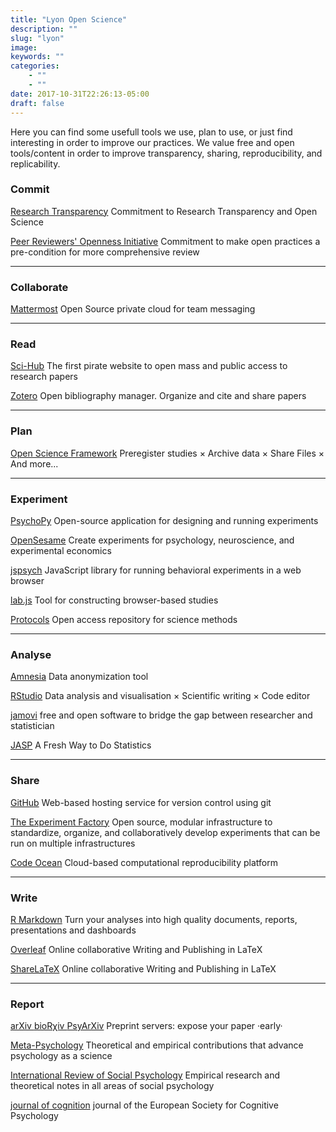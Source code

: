 ```yaml
---
title: "Lyon Open Science"
description: ""
slug: "lyon"
image:
keywords: ""
categories: 
    - ""
    - ""
date: 2017-10-31T22:26:13-05:00
draft: false
---
```


Here you can find some usefull tools we use, plan to use, or just find interesting in order to improve our practices. We value free and open tools/content in order to improve transparency, sharing, reproducibility, and replicability.

### Commit

<a class="link" href="http://www.researchtransparency.org/" target="_blank">Research Transparency</a> Commitment to Research Transparency and Open Science<br>

<a class="link" href="https://opennessinitiative.org/" target="_blank">
Peer Reviewers' Openness Initiative</a> Commitment to make open practices a pre-condition for more comprehensive review<br>

------------------

### Collaborate

<a class="link" href="https://about.mattermost.com/" target="blank">Mattermost</a>
Open Source private cloud for team messaging<br>

------------------

### Read

<a class="link" href="http://sci-hub.io/" target="_blank">Sci-Hub</a>
The first pirate website to open mass and public access to research papers<br>

<a class="link" href="https://www.zotero.org/" target="blank">Zotero</a>
Open bibliography manager. Organize and cite and share papers<br> 

------------------

### Plan

<a class="link" href="https://osf.io/" target="_blank">Open Science Framework</a>
Preregister studies &#215; Archive data &#215; Share Files &#215; And more...<br>

------------------

### Experiment

<a class="link" href="http://www.psychopy.org/" target="_blank">PsychoPy</a>
Open-source application for designing and running experiments<br>

<a class="link" href="http://osdoc.cogsci.nl/" target="_blank">OpenSesame</a>
Create experiments for psychology, neuroscience, and experimental economics<br>

<a class="link" href="https://www.jspsych.org/" target="_blank">jspsych</a>
JavaScript library for running behavioral experiments in a web browser<br>

<a class="link" href="https://lab.js.org/" target="_blank">lab.js</a>
Tool for constructing browser-based studies<br>

<a class="link" href="https://www.protocols.io/" target="blank">Protocols</a>
Open access repository for science methods<br>

------------------

### Analyse

<a class="link" href="https://amnesia.openaire.eu/" target="blank">Amnesia</a>
Data anonymization tool<br>

<a class="link" href="https://www.rstudio.com/" target="_blank">RStudio</a>
Data analysis and visualisation &#215; Scientific writing &#215; Code editor<br>

<a class="link" href="https://www.jamovi.org/" target="_blank">jamovi</a>
free and open software to bridge the gap between researcher and statistician<br>

<a class="link" href="https://jasp-stats.org/" target="_blank">JASP</a>
A Fresh Way to Do Statistics<br>

------------------

### Share

<a class="link" href="https://github.com/" target="_blank">GitHub</a>
Web-based hosting service for version control using git<br>

<a class="link" href="http://www.expfactory.org/" target="_blank">The Experiment Factory</a>
Open source, modular infrastructure to standardize, organize, and collaboratively develop experiments that can be run on multiple infrastructures<br>

<a class="link" href="https://codeocean.com/" target="_blank">Code Ocean</a>
Cloud-based computational reproducibility platform<br>

------------------

### Write

<a class="link" href="https://rmarkdown.rstudio.com/" target="_blank">R Markdown</a>
Turn your analyses into high quality documents, reports, presentations and dashboards<br>

<a class="link" href="https://www.overleaf.com/" target="_blank">Overleaf</a>
Online collaborative Writing and Publishing in LaTeX<br>

<a class="link" href="https://fr.sharelatex.com/" target="_blank">ShareLaTeX</a>
Online collaborative Writing and Publishing in LaTeX<br>

------------------

### Report

<a class="link" href="https://arxiv.org/" target="_blank">arXiv <a class="link" href="https://www.biorxiv.org/" target="_blank">bioR&#967;iv <a class="link" href="https://psyarxiv.com/" target="_blank">PsyArXiv</a>
Preprint servers: expose your paper ·early·<br>

<a class="link" href="https://open.lnu.se/index.php/metapsychology" target="_blank"> Meta-Psychology</a> Theoretical and empirical contributions that advance psychology as a science<br>

<a class="link" href="https://www.rips-irsp.com/" target="_blank"> International Review of Social Psychology</a> Empirical research and theoretical notes in all areas of social psychology<br>

<a class="link" href="https://www.journalofcognition.org/" target="_blank">journal of cognition</a> journal of the European Society for Cognitive Psychology<br>
